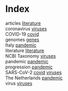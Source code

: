 # Index


articles [literature](literature.i.md#tp1)<br />
coronavirus [viruses](viruses.i.md#tp3)<br />
COVID-19 [covid](covid.i.md#tp1)<br />
genomes [genes](genes.i.md#tp1)<br />
Italy [pandemic](pandemic.i.md#tp4)<br />
literature [literature](literature.i.md#tp2)<br />
NCBI Taxonomy [viruses](viruses.i.md#tp4)<br />
pandemic [pandemic](pandemic.i.md#tp1)<br />
progression [pandemic](pandemic.i.md#tp2)<br />
SARS-CoV-2 [covid](covid.i.md#tp2) [viruses](viruses.i.md#tp1)<br />
The Netherlands [pandemic](pandemic.i.md#tp3)<br />
virus [viruses](viruses.i.md#tp2)